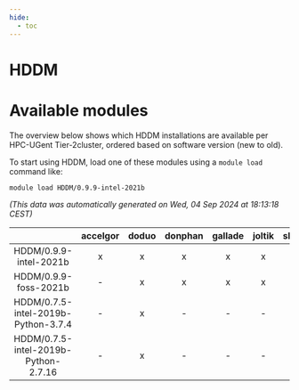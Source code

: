 ```yaml
---
hide:
  - toc
---
```


HDDM
====

# Available modules


The overview below shows which HDDM installations are available per HPC-UGent Tier-2cluster, ordered based on software version (new to old).

To start using HDDM, load one of these modules using a `module load` command like:

```shell
module load HDDM/0.9.9-intel-2021b
```

*(This data was automatically generated on Wed, 04 Sep 2024 at 18:13:18 CEST)*  

| |accelgor|doduo|donphan|gallade|joltik|shinx|skitty|
| :---: | :---: | :---: | :---: | :---: | :---: | :---: | :---: |
|HDDM/0.9.9-intel-2021b|x|x|x|x|x|-|x|
|HDDM/0.9.9-foss-2021b|-|x|x|x|x|-|x|
|HDDM/0.7.5-intel-2019b-Python-3.7.4|-|x|-|-|-|-|x|
|HDDM/0.7.5-intel-2019b-Python-2.7.16|-|x|-|-|-|-|x|

